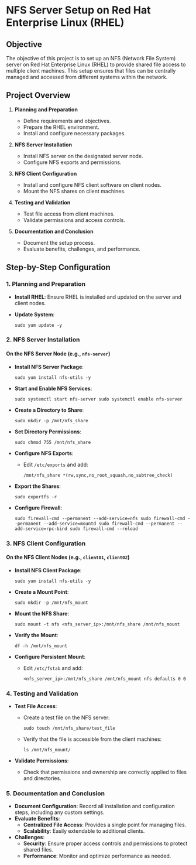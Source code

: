 
# NFS Server Setup on Red Hat Enterprise Linux (RHEL)

## Objective

The objective of this project is to set up an NFS (Network File System) server on Red Hat Enterprise Linux 
(RHEL) to provide shared file access to multiple client machines. This setup ensures that files can be 
centrally managed and accessed from different systems within the network.

## Project Overview

1.  **Planning and Preparation**
    
    -   Define requirements and objectives.
    -   Prepare the RHEL environment.
    -   Install and configure necessary packages.
2.  **NFS Server Installation**
    
    -   Install NFS server on the designated server node.
    -   Configure NFS exports and permissions.
3.  **NFS Client Configuration**
    
    -   Install and configure NFS client software on client nodes.
    -   Mount the NFS shares on client machines.
4.  **Testing and Validation**
    
    -   Test file access from client machines.
    -   Validate permissions and access controls.
5.  **Documentation and Conclusion**
    
    -   Document the setup process.
    -   Evaluate benefits, challenges, and performance.

## Step-by-Step Configuration

### 1. Planning and Preparation

-   **Install RHEL**: Ensure RHEL is installed and updated on the server and client nodes.
-   **Update System**:

    `sudo yum update -y` 
    

### 2. NFS Server Installation

#### On the NFS Server Node (e.g., `nfs-server`)

-   **Install NFS Server Package**:
    
    `sudo yum install nfs-utils -y` 
    
-   **Start and Enable NFS Services**:

    
    `sudo systemctl start nfs-server
   sudo systemctl enable nfs-server` 
    
-   **Create a Directory to Share**:
    
    `sudo mkdir -p /mnt/nfs_share` 
    
-   **Set Directory Permissions**:
    
    
    `sudo chmod 755 /mnt/nfs_share` 
    
-   **Configure NFS Exports**:
    -   Edit `/etc/exports` and add:

        
        `/mnt/nfs_share *(rw,sync,no_root_squash,no_subtree_check)` 
        
-   **Export the Shares**:
    
    
    `sudo exportfs -r` 
    
-   **Configure Firewall**:

    
    `sudo firewall-cmd --permanent --add-service=nfs
    sudo firewall-cmd --permanent --add-service=mountd
    sudo firewall-cmd --permanent --add-service=rpc-bind
    sudo firewall-cmd --reload` 
    

### 3. NFS Client Configuration

#### On the NFS Client Nodes (e.g., `client01`, `client02`)

-   **Install NFS Client Package**:
    
    `sudo yum install nfs-utils -y` 
    
-   **Create a Mount Point**:
    
    `sudo mkdir -p /mnt/nfs_mount` 
    
-   **Mount the NFS Share**:

    
    `sudo mount -t nfs <nfs_server_ip>:/mnt/nfs_share /mnt/nfs_mount` 
    
-   **Verify the Mount**:
    
    
    `df -h /mnt/nfs_mount` 
    
-   **Configure Persistent Mount**:
    -   Edit `/etc/fstab` and add:

        
        `<nfs_server_ip>:/mnt/nfs_share /mnt/nfs_mount nfs defaults 0 0` 
        

### 4. Testing and Validation

-   **Test File Access**:
    -   Create a test file on the NFS server:

        
        `sudo touch /mnt/nfs_share/test_file` 
        
    -   Verify that the file is accessible from the client machines:

        
        `ls /mnt/nfs_mount/` 
        
-   **Validate Permissions**:
    -   Check that permissions and ownership are correctly applied to files and directories.

### 5. Documentation and Conclusion

-   **Document Configuration**: Record all installation and configuration steps, including any custom 
settings.
-   **Evaluate Benefits**:
    -   **Centralized File Access**: Provides a single point for managing files.
    -   **Scalability**: Easily extendable to additional clients.
-   **Challenges**:
    -   **Security**: Ensure proper access controls and permissions to protect shared files.
    -   **Performance**: Monitor and optimize performance as needed.
